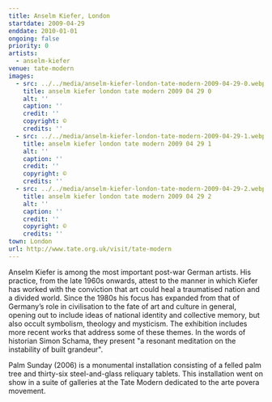 ```yaml
---
title: Anselm Kiefer, London
startdate: 2009-04-29
enddate: 2010-01-01
ongoing: false
priority: 0
artists:
  - anselm-kiefer
venue: tate-modern
images:
  - src: ../../media/anselm-kiefer-london-tate-modern-2009-04-29-0.webp
    title: anselm kiefer london tate modern 2009 04 29 0
    alt: ''
    caption: ''
    credit: ''
    copyright: ©
    credits: ''
  - src: ../../media/anselm-kiefer-london-tate-modern-2009-04-29-1.webp
    title: anselm kiefer london tate modern 2009 04 29 1
    alt: ''
    caption: ''
    credit: ''
    copyright: ©
    credits: ''
  - src: ../../media/anselm-kiefer-london-tate-modern-2009-04-29-2.webp
    title: anselm kiefer london tate modern 2009 04 29 2
    alt: ''
    caption: ''
    credit: ''
    copyright: ©
    credits: ''
town: London
url: http://www.tate.org.uk/visit/tate-modern
---
```

Anselm Kiefer is among the most important post-war German artists. His practice, from the late 1960s onwards, attest to the manner in which Kiefer has worked with the conviction that art could heal a traumatised nation and a divided world. Since the 1980s his focus has expanded from that of Germany’s role in civilisation to the fate of art and culture in general, opening out to include ideas of national identity and collective memory, but also occult symbolism, theology and mysticism. The exhibition includes more recent works that address some of these themes. In the words of historian Simon Schama, they present "a resonant meditation on the instability of built grandeur".

Palm Sunday (2006) is a monumental installation consisting of a felled palm tree and thirty-six steel-and-glass reliquary tablets. This installation went on show in a suite of galleries at the Tate Modern dedicated to the arte povera movement.
